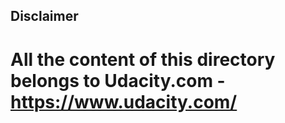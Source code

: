 ## Disclaimer
# All the content of this directory belongs to Udacity.com - https://www.udacity.com/
